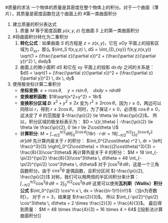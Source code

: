 #质量的求法 
一个物体的质量是其密度在整个物体上的积分。对于一个曲面（薄片），其质量是密度函数在这个曲面上的 #第一类曲面积分  
1. 建立质量的积分表达式
	1. 质量 $M$ 等于密度函数 $\mu(x,y,z)$ 在曲面 $S$ 上的第一类曲面积分
2. #将曲面积分转化为二重积分 
	1. **转化公式**：如果曲面 $S$ 的方程是 $z=z(x,y)$，它在 $xOy$ 平面上的投影区域为 $D_{xy}$，那么
	    $\iint_S f(x,y,z) \, dS = \iint_{D_{xy}} f(x,y,z(x,y)) \sqrt{1 + (\frac{\partial z}{\partial x})^2 + (\frac{\partial z}{\partial y})^2} \, dxdy$ 
	2.  曲面上的微小面积 $dS$ 和它在 xy 平面上的投影 $dx\,dy$ 之间的关系是：
	    $dS = \sqrt{1 + (\frac{\partial z}{\partial x})^2 + (\frac{\partial z}{\partial y})^2} \, dx \, dy$  
3. 使用极坐标计算二重积分
	-   **坐标变换**:
	    $x = r\cos\theta, \quad y = r\sin\theta, \quad dxdy = rdrd\theta$
	-   **变换被积函数**:
	    $18\sqrt{x^2+y^2} = 18r$
	-   **变换积分区域 $D$**:
	    $x^2+y^2 \le 2x$ 变为 $r^2 \le 2r\cos\theta$。因为 $r \ge 0$，两边可以同除以 $r$，得到 $r \le 2\cos\theta$。
	    同时，为了保证 $r \ge 0$，必须有 $\cos\theta \ge 0$，这决定了 $\theta$ 的范围是 $-\frac{\pi}{2} \le \theta \le \frac{\pi}{2}$。
	    所以，积分区域的极坐标表示为：
	    $D = \{(r,\theta) | -\frac{\pi}{2} \le \theta \le \frac{\pi}{2}, 0 \le r \le 2\cos\theta \}$
	-  **计算积分**:
	    $M = \int_{-\pi/2}^{\pi/2} d\theta \int_0^{2\cos\theta} (18r) \cdot r \, dr = 18 \int_{-\pi/2}^{\pi/2} \left[ \int_0^{2\cos\theta} r^2 \, dr \right] d\theta$
	    先计算内层关于 $r$ 的积分：
	    $\int_0^{2\cos\theta} r^2 \, dr = \left[ \frac{r^3}{3} \right]_0^{2\cos\theta} = \frac{(2\cos\theta)^3}{3} = \frac{8}{3}\cos^3\theta$
	    再计算外层关于 $\theta$ 的积分：
	    $M = 18 \int_{-\pi/2}^{\pi/2} \frac{8}{3}\cos^3\theta \, d\theta = 48 \int_{-\pi/2}^{\pi/2} \cos^3\theta \, d\theta$
	    对于 $\int \cos^3\theta \, d\theta$，这是一个三角函数积分。由于 $\cos^3\theta$ 是偶函数，且积分区间 $[-\frac{\pi}{2}, \frac{\pi}{2}]$ 对称，我们可以用两倍的半区间积分来计算：
	    $\int_{-\pi/2}^{\pi/2} \cos^3\theta \, d\theta = 2 \int_0^{\pi/2} \cos^3\theta \, d\theta$
	    这里可以使用**瓦利斯（Wallis）积分公式** $\int_0^{\pi/2} \cos^n x \, dx = \frac{(n-1)!!}{n!!}$ （当n为奇数时）。
	    对于 $n=3$，结果是 $\frac{2}{3}$。
	    所以 $\int_{-\pi/2}^{\pi/2} \cos^3\theta \, d\theta = 2 \times \frac{2}{3} = \frac{4}{3}$。
	    最后得到质量：
	    $M = 48 \times \frac{4}{3} = 16 \times 4 = 64$
[[投影法计算曲面积分]]